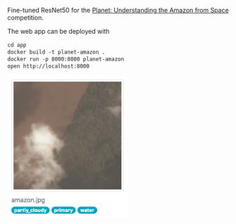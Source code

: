 Fine-tuned ResNet50 for the [Planet: Understanding the Amazon from Space](https://www.kaggle.com/c/planet-understanding-the-amazon-from-space) competition.

The web app can be deployed with
```
cd app
docker build -t planet-amazon .
docker run -p 8000:8000 planet-amazon
open http://localhost:8000
```

![Web app screenshot](app.png)
